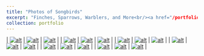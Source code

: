 ```yaml
---
title: "Photos of Songbirds"
excerpt: "Finches, Sparrows, Warblers, and More<br/><a href="/portfolio/portfolio-1"><img src='/images/songbirds/500x300.png'></a>"
collection: portfolio
---
```


| [![alt](/images/songbirds/1.jpg)](/images/songbirds/1.jpg) | [![alt](/images/songbirds/2.jpg)](/images/songbirds/2.jpg) | [![alt](/images/songbirds/18.jpg)](/images/songbirds/18.jpg) |
| [![alt](/images/songbirds/4.jpg)](/images/songbirds/4.jpg) | [![alt](/images/songbirds/13.jpg)](/images/songbirds/13.jpg) | [![alt](/images/songbirds/11.jpg)](/images/songbirds/11.jpg) |
| [![alt](/images/songbirds/19.jpg)](/images/songbirds/19.jpg) | [![alt](/images/songbirds/14.jpg)](/images/songbirds/14.jpg) | [![alt](/images/songbirds/20.jpg)](/images/songbirds/20.jpg) |
| [![alt](/images/songbirds/3.jpg)](/images/songbirds/3.jpg) | [![alt](/images/songbirds/6.jpg)](/images/songbirds/6.jpg) | [![alt](/images/songbirds/8.jpg)](/images/songbirds/8.jpg) |
| [![alt](/images/songbirds/9.jpg)](/images/songbirds/9.jpg) | [![alt](/images/songbirds/10.jpg)](/images/songbirds/10.jpg) | [![alt](/images/songbirds/15.jpg)](/images/songbirds/15.jpg) |
| [![alt](/images/songbirds/16.jpg)](/images/songbirds/16.jpg) | [![alt](/images/songbirds/17.jpg)](/images/songbirds/17.jpg) | [![alt](/images/songbirds/21.jpg)](/images/songbirds/21.jpg) |
